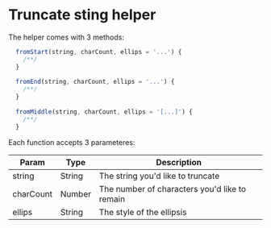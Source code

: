 # Truncate sting helper
The helper comes with 3 methods:

```javascript
  fromStart(string, charCount, ellips = '...') {
    /**/
  }
  
  fromEnd(string, charCount, ellips = '...') {
    /**/
  }
  
  fromMiddle(string, charCount, ellips = '[...]') {
    /**/
  }
```
Each function accepts 3 parameteres:


| Param | Type | Description |
|-------|-------|-------|
| string | String | The string you'd like to truncate |
| charCount | Number | The number of characters you'd like to remain |
| ellips | String | The style of the ellipsis |
